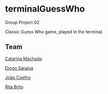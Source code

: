 # terminalGuessWho

Group Project 02

Classic Guess Who game, played in the terminal.

## Team
[Catarina Machado](https://github.com/mcatarina)

[Diogo Saraiva](https://github.com/upDiogoSaraiva)

[João Coelho](https://github.com/jopijuco)

[Rita Brito](https://github.com/aritabrito)
